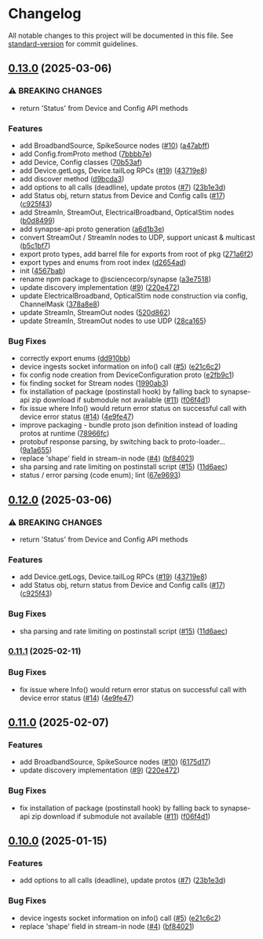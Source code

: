 # Changelog

All notable changes to this project will be documented in this file. See [standard-version](https://github.com/conventional-changelog/standard-version) for commit guidelines.

## [0.13.0](https://github.com/sciencecorp/synapse-typescript/compare/v0.12.0...v0.13.0) (2025-03-06)


### ⚠ BREAKING CHANGES

* return 'Status' from Device and Config API methods

### Features

* add BroadbandSource, SpikeSource nodes ([#10](https://github.com/sciencecorp/synapse-typescript/issues/10)) ([a47abff](https://github.com/sciencecorp/synapse-typescript/commit/a47abff87ed7ea001f95841cfd1b95990f11730a))
* add Config.fromProto method ([7bbbb7e](https://github.com/sciencecorp/synapse-typescript/commit/7bbbb7ea6dfad57b65d0338185dc066b28c89b5b))
* add Device, Config classes ([70b53af](https://github.com/sciencecorp/synapse-typescript/commit/70b53afe175d6c7c7e7329ea6c1b9eb2760ad4c2))
* add Device.getLogs, Device.tailLog RPCs ([#19](https://github.com/sciencecorp/synapse-typescript/issues/19)) ([43719e8](https://github.com/sciencecorp/synapse-typescript/commit/43719e819157b7ccb43ffccc927a26704fda7064))
* add discover method ([d9bcda3](https://github.com/sciencecorp/synapse-typescript/commit/d9bcda3aed39f6c38f6d53af99a8a7a4a7b46d0b))
* add options to all calls (deadline), update protos ([#7](https://github.com/sciencecorp/synapse-typescript/issues/7)) ([23b1e3d](https://github.com/sciencecorp/synapse-typescript/commit/23b1e3da3b3e79f4cb9da7bc11e631a99e67c408))
* add Status obj, return status from Device and Config calls ([#17](https://github.com/sciencecorp/synapse-typescript/issues/17)) ([c925f43](https://github.com/sciencecorp/synapse-typescript/commit/c925f436e23226be78421986e8f3172c8b89aa35))
* add StreamIn, StreamOut, ElectricalBroadband, OpticalStim nodes ([b0d8499](https://github.com/sciencecorp/synapse-typescript/commit/b0d84994e3ec114499cb053e6595c214a53ae55e))
* add synapse-api proto generation ([a6d1b3e](https://github.com/sciencecorp/synapse-typescript/commit/a6d1b3e5a48816083fd2a83297f6c59b8a5f5d70))
* convert StreamOut / StreamIn nodes to UDP, support unicast & multicast ([b5c1bf7](https://github.com/sciencecorp/synapse-typescript/commit/b5c1bf714bfd0ef1c8b1e57574494d69fee4097d))
* export proto types, add barrel file for exports from root of pkg ([271a6f2](https://github.com/sciencecorp/synapse-typescript/commit/271a6f29de11b00cb5c3cf6c1b8cce2db39284da))
* export types and enums from root index ([d2654ad](https://github.com/sciencecorp/synapse-typescript/commit/d2654adcdb9fac6e236c69259d088929baffdd2e))
* init ([4567bab](https://github.com/sciencecorp/synapse-typescript/commit/4567babe067a6a800cec0a5ac22733f494d8acb5))
* rename npm package to @sciencecorp/synapse ([a3e7518](https://github.com/sciencecorp/synapse-typescript/commit/a3e75187083257e9c93cbfa68769b89db904aa01))
* update discovery implementation ([#9](https://github.com/sciencecorp/synapse-typescript/issues/9)) ([220e472](https://github.com/sciencecorp/synapse-typescript/commit/220e47268382f7ac34a70848d000f8f301d8f342))
* update ElectricalBroadband, OpticalStim node construction via config, ChannelMask ([378a8e8](https://github.com/sciencecorp/synapse-typescript/commit/378a8e83a9c46dbfc9a837e03ac3d7d3fd80cbec))
* update StreamIn, StreamOut nodes ([520d862](https://github.com/sciencecorp/synapse-typescript/commit/520d862add3fbbab0c5c76da768129724257d9a6))
* update StreamIn, StreamOut nodes to use UDP ([28ca165](https://github.com/sciencecorp/synapse-typescript/commit/28ca1654ab80a614b1babc4a5bf8bec9f2f57761))


### Bug Fixes

* correctly export enums ([dd910bb](https://github.com/sciencecorp/synapse-typescript/commit/dd910bb6821be2973db3c6d3deb4072210894ebf))
* device ingests socket information on info() call ([#5](https://github.com/sciencecorp/synapse-typescript/issues/5)) ([e21c6c2](https://github.com/sciencecorp/synapse-typescript/commit/e21c6c240858ae09a6d2e05b63e97bdd3be066a0))
* fix config node creation from DeviceConfiguration proto ([e2fb9c1](https://github.com/sciencecorp/synapse-typescript/commit/e2fb9c1cc1a56a0a8e49684e9c080d7940c45600))
* fix finding socket for Stream nodes ([1990ab3](https://github.com/sciencecorp/synapse-typescript/commit/1990ab3ad530b1f752624dfeb7b630bb78d155a8))
* fix installation of package (postinstall hook) by falling back to synapse-api zip download if submodule not available ([#11](https://github.com/sciencecorp/synapse-typescript/issues/11)) ([f06f4d1](https://github.com/sciencecorp/synapse-typescript/commit/f06f4d170800f36d85aa80c3e47bdfbbd7d69551))
* fix issue where Info() would return error status on successful call with device error status ([#14](https://github.com/sciencecorp/synapse-typescript/issues/14)) ([4e9fe47](https://github.com/sciencecorp/synapse-typescript/commit/4e9fe471c19906652e9931dc34397f9c4df805b0))
* improve packaging - bundle proto json definition instead of loading protos at runtime ([78966fc](https://github.com/sciencecorp/synapse-typescript/commit/78966fcfb3d8d8f31a1afa66e37382c1911d02d3))
* protobuf response parsing, by switching back to proto-loader... ([9a1a655](https://github.com/sciencecorp/synapse-typescript/commit/9a1a65594baf5313fb54ee5ba36cf02dfbb72470))
* replace 'shape' field in stream-in node ([#4](https://github.com/sciencecorp/synapse-typescript/issues/4)) ([bf84021](https://github.com/sciencecorp/synapse-typescript/commit/bf8402159305e3fdbc5ee959dc93a91d27dfbef4))
* sha parsing and rate limiting on postinstall script ([#15](https://github.com/sciencecorp/synapse-typescript/issues/15)) ([11d6aec](https://github.com/sciencecorp/synapse-typescript/commit/11d6aec97154e6485e2f9588ad274d69bf57c9f4))
* status / error parsing (code enum); lint ([67e9693](https://github.com/sciencecorp/synapse-typescript/commit/67e9693cfe97939e85b957b8780f066b693d1a52))

## [0.12.0](https://github.com/sciencecorp/synapse-typescript/compare/v0.11.1...v0.12.0) (2025-03-06)


### ⚠ BREAKING CHANGES

* return 'Status' from Device and Config API methods

### Features

* add Device.getLogs, Device.tailLog RPCs ([#19](https://github.com/sciencecorp/synapse-typescript/issues/19)) ([43719e8](https://github.com/sciencecorp/synapse-typescript/commit/43719e819157b7ccb43ffccc927a26704fda7064))
* add Status obj, return status from Device and Config calls ([#17](https://github.com/sciencecorp/synapse-typescript/issues/17)) ([c925f43](https://github.com/sciencecorp/synapse-typescript/commit/c925f436e23226be78421986e8f3172c8b89aa35))


### Bug Fixes

* sha parsing and rate limiting on postinstall script ([#15](https://github.com/sciencecorp/synapse-typescript/issues/15)) ([11d6aec](https://github.com/sciencecorp/synapse-typescript/commit/11d6aec97154e6485e2f9588ad274d69bf57c9f4))

### [0.11.1](https://github.com/sciencecorp/synapse-typescript/compare/v0.11.0...v0.11.1) (2025-02-11)


### Bug Fixes

* fix issue where Info() would return error status on successful call with device error status ([#14](https://github.com/sciencecorp/synapse-typescript/issues/14)) ([4e9fe47](https://github.com/sciencecorp/synapse-typescript/commit/4e9fe471c19906652e9931dc34397f9c4df805b0))

## [0.11.0](https://github.com/sciencecorp/synapse-typescript/compare/v0.10.0...v0.11.0) (2025-02-07)


### Features

* add BroadbandSource, SpikeSource nodes ([#10](https://github.com/sciencecorp/synapse-typescript/issues/10)) ([6175d17](https://github.com/sciencecorp/synapse-typescript/commit/6175d1726784c194a154e1a9154bd6841b7073f7))
* update discovery implementation ([#9](https://github.com/sciencecorp/synapse-typescript/issues/9)) ([220e472](https://github.com/sciencecorp/synapse-typescript/commit/220e47268382f7ac34a70848d000f8f301d8f342))


### Bug Fixes

* fix installation of package (postinstall hook) by falling back to synapse-api zip download if submodule not available ([#11](https://github.com/sciencecorp/synapse-typescript/issues/11)) ([f06f4d1](https://github.com/sciencecorp/synapse-typescript/commit/f06f4d170800f36d85aa80c3e47bdfbbd7d69551))

## [0.10.0](https://github.com/sciencecorp/synapse-typescript/compare/v0.9.0...v0.10.0) (2025-01-15)


### Features

* add options to all calls (deadline), update protos ([#7](https://github.com/sciencecorp/synapse-typescript/issues/7)) ([23b1e3d](https://github.com/sciencecorp/synapse-typescript/commit/23b1e3da3b3e79f4cb9da7bc11e631a99e67c408))


### Bug Fixes

* device ingests socket information on info() call ([#5](https://github.com/sciencecorp/synapse-typescript/issues/5)) ([e21c6c2](https://github.com/sciencecorp/synapse-typescript/commit/e21c6c240858ae09a6d2e05b63e97bdd3be066a0))
* replace 'shape' field in stream-in node ([#4](https://github.com/sciencecorp/synapse-typescript/issues/4)) ([bf84021](https://github.com/sciencecorp/synapse-typescript/commit/bf8402159305e3fdbc5ee959dc93a91d27dfbef4))
